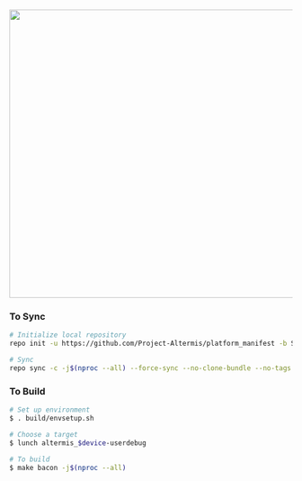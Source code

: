 # <img src="https://github.com/Project-Altermis/platform_manifest/blob/Sanitize/Project-Altermis.png" width="512"> #

### To Sync ###

```bash
# Initialize local repository
repo init -u https://github.com/Project-Altermis/platform_manifest -b Sanitize

# Sync
repo sync -c -j$(nproc --all) --force-sync --no-clone-bundle --no-tags --fail-fast
```

### To Build ###

```bash
# Set up environment
$ . build/envsetup.sh

# Choose a target
$ lunch altermis_$device-userdebug

# To build
$ make bacon -j$(nproc --all)